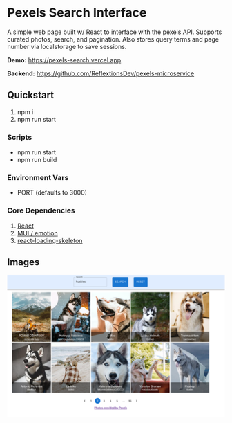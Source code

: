# Pexels Search Interface
A simple web page built w/ React to interface with the pexels API. Supports curated photos, search, and pagination. Also stores query terms and page number via localstorage to save sessions.

**Demo:** https://pexels-search.vercel.app

**Backend:** https://github.com/ReflextionsDev/pexels-microservice

## Quickstart
1. npm i
2. npm run start

### Scripts
- npm run start
- npm run build

### Environment Vars
- PORT (defaults to 3000)

### Core Dependencies
1. [React](https://reactjs.org/docs/getting-started.html)
2. [MUI / emotion](https://mui.com/material-ui/getting-started/overview/)
3. [react-loading-skeleton](https://www.npmjs.com/package/react-loading-skeleton)

## Images
![preview image](./preview.png)
